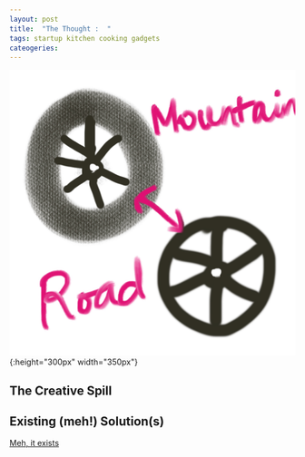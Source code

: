 ```yaml
---
layout: post
title:  "The Thought :  "
tags: startup kitchen cooking gadgets
cateogeries: 
---
```

![postImage](/public/img/post/bikeTiresThatCanCHange.jpeg){:height="300px" width="350px"}

## The Creative Spill

## Existing (meh!) Solution(s)
[Meh, it exists](https://www.gearhungry.com/best-automatic-pot-stirrer/)

